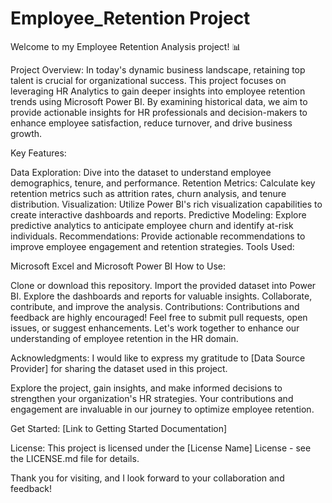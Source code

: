 # Employee_Retention Project
Welcome to my Employee Retention Analysis project! 📊

Project Overview: In today's dynamic business landscape, retaining top talent is crucial for organizational success. This project focuses on leveraging HR Analytics to gain deeper insights into employee retention trends using Microsoft Power BI. By examining historical data, we aim to provide actionable insights for HR professionals and decision-makers to enhance employee satisfaction, reduce turnover, and drive business growth.

Key Features:

Data Exploration: Dive into the dataset to understand employee demographics, tenure, and performance.
Retention Metrics: Calculate key retention metrics such as attrition rates, churn analysis, and tenure distribution.
Visualization: Utilize Power BI's rich visualization capabilities to create interactive dashboards and reports.
Predictive Modeling: Explore predictive analytics to anticipate employee churn and identify at-risk individuals.
Recommendations: Provide actionable recommendations to improve employee engagement and retention strategies.
Tools Used:

Microsoft Excel and Microsoft Power BI
How to Use:

Clone or download this repository.
Import the provided dataset into Power BI.
Explore the dashboards and reports for valuable insights.
Collaborate, contribute, and improve the analysis.
Contributions: Contributions and feedback are highly encouraged! Feel free to submit pull requests, open issues, or suggest enhancements. Let's work together to enhance our understanding of employee retention in the HR domain.

Acknowledgments: I would like to express my gratitude to [Data Source Provider] for sharing the dataset used in this project.

Explore the project, gain insights, and make informed decisions to strengthen your organization's HR strategies. Your contributions and engagement are invaluable in our journey to optimize employee retention.

Get Started: [Link to Getting Started Documentation]

License: This project is licensed under the [License Name] License - see the LICENSE.md file for details.

Thank you for visiting, and I look forward to your collaboration and feedback!
